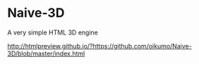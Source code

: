# Naive-3D

A very simple HTML 3D engine

http://htmlpreview.github.io/?https://github.com/oikumo/Naive-3D/blob/master/index.html
